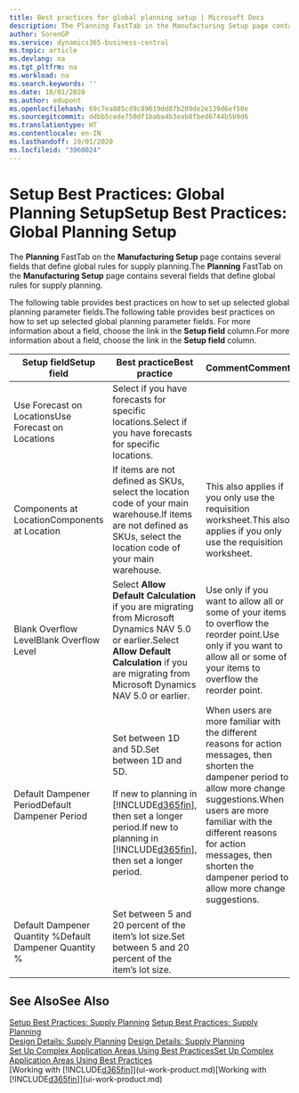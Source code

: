 ```yaml
---
title: Best practices for global planning setup | Microsoft Docs
description: The Planning FastTab in the Manufacturing Setup page contains several fields that define global rules for supply planning.
author: SorenGP
ms.service: dynamics365-business-central
ms.topic: article
ms.devlang: na
ms.tgt_pltfrm: na
ms.workload: na
ms.search.keywords: ''
ms.date: 10/01/2020
ms.author: edupont
ms.openlocfilehash: 69c7ea885cd9c89619dd87b209de2e139d6ef50e
ms.sourcegitcommit: ddbb5cede750df1baba4b3eab8fbed6744b5b9d6
ms.translationtype: HT
ms.contentlocale: en-IN
ms.lasthandoff: 10/01/2020
ms.locfileid: "3960024"
---
```

# <a name="setup-best-practices-global-planning-setup"></a><span data-ttu-id="4a9df-103">Setup Best Practices: Global Planning Setup</span><span class="sxs-lookup"><span data-stu-id="4a9df-103">Setup Best Practices: Global Planning Setup</span></span>
<span data-ttu-id="4a9df-104">The **Planning** FastTab on the **Manufacturing Setup** page contains several fields that define global rules for supply planning.</span><span class="sxs-lookup"><span data-stu-id="4a9df-104">The **Planning** FastTab on the **Manufacturing Setup** page contains several fields that define global rules for supply planning.</span></span>  

 <span data-ttu-id="4a9df-105">The following table provides best practices on how to set up selected global planning parameter fields.</span><span class="sxs-lookup"><span data-stu-id="4a9df-105">The following table provides best practices on how to set up selected global planning parameter fields.</span></span> <span data-ttu-id="4a9df-106">For more information about a field, choose the link in the **Setup field** column.</span><span class="sxs-lookup"><span data-stu-id="4a9df-106">For more information about a field, choose the link in the **Setup field** column.</span></span>  

|<span data-ttu-id="4a9df-107">Setup field</span><span class="sxs-lookup"><span data-stu-id="4a9df-107">Setup field</span></span>|<span data-ttu-id="4a9df-108">Best practice</span><span class="sxs-lookup"><span data-stu-id="4a9df-108">Best practice</span></span>|<span data-ttu-id="4a9df-109">Comment</span><span class="sxs-lookup"><span data-stu-id="4a9df-109">Comment</span></span>|  
|-----------------|-------------------|-------------|  
|<span data-ttu-id="4a9df-110">Use Forecast on Locations</span><span class="sxs-lookup"><span data-stu-id="4a9df-110">Use Forecast on Locations</span></span>|<span data-ttu-id="4a9df-111">Select if you have forecasts for specific locations.</span><span class="sxs-lookup"><span data-stu-id="4a9df-111">Select if you have forecasts for specific locations.</span></span>||  
|<span data-ttu-id="4a9df-112">Components at Location</span><span class="sxs-lookup"><span data-stu-id="4a9df-112">Components at Location</span></span>|<span data-ttu-id="4a9df-113">If items are not defined as SKUs, select the location code of your main warehouse.</span><span class="sxs-lookup"><span data-stu-id="4a9df-113">If items are not defined as SKUs, select the location code of your main warehouse.</span></span>|<span data-ttu-id="4a9df-114">This also applies if you only use the requisition worksheet.</span><span class="sxs-lookup"><span data-stu-id="4a9df-114">This also applies if you only use the requisition worksheet.</span></span>|  
|<span data-ttu-id="4a9df-115">Blank Overflow Level</span><span class="sxs-lookup"><span data-stu-id="4a9df-115">Blank Overflow Level</span></span>|<span data-ttu-id="4a9df-116">Select **Allow Default Calculation** if you are migrating from Microsoft Dynamics NAV 5.0 or earlier.</span><span class="sxs-lookup"><span data-stu-id="4a9df-116">Select **Allow Default Calculation** if you are migrating from Microsoft Dynamics NAV 5.0 or earlier.</span></span>|<span data-ttu-id="4a9df-117">Use only if you want to allow all or some of your items to overflow the reorder point.</span><span class="sxs-lookup"><span data-stu-id="4a9df-117">Use only if you want to allow all or some of your items to overflow the reorder point.</span></span>|  
|<span data-ttu-id="4a9df-118">Default Dampener Period</span><span class="sxs-lookup"><span data-stu-id="4a9df-118">Default Dampener Period</span></span>|<span data-ttu-id="4a9df-119">Set between 1D and 5D.</span><span class="sxs-lookup"><span data-stu-id="4a9df-119">Set between 1D and 5D.</span></span><br /><br /> <span data-ttu-id="4a9df-120">If new to planning in [!INCLUDE[d365fin](includes/d365fin_md.md)], then set a longer period.</span><span class="sxs-lookup"><span data-stu-id="4a9df-120">If new to planning in [!INCLUDE[d365fin](includes/d365fin_md.md)], then set a longer period.</span></span>|<span data-ttu-id="4a9df-121">When users are more familiar with the different reasons for action messages, then shorten the dampener period to allow more change suggestions.</span><span class="sxs-lookup"><span data-stu-id="4a9df-121">When users are more familiar with the different reasons for action messages, then shorten the dampener period to allow more change suggestions.</span></span>|  
|<span data-ttu-id="4a9df-122">Default Dampener Quantity %</span><span class="sxs-lookup"><span data-stu-id="4a9df-122">Default Dampener Quantity %</span></span>|<span data-ttu-id="4a9df-123">Set between 5 and 20 percent of the item’s lot size.</span><span class="sxs-lookup"><span data-stu-id="4a9df-123">Set between 5 and 20 percent of the item’s lot size.</span></span>||  

## <a name="see-also"></a><span data-ttu-id="4a9df-124">See Also</span><span class="sxs-lookup"><span data-stu-id="4a9df-124">See Also</span></span>  
 <span data-ttu-id="4a9df-125">[Setup Best Practices: Supply Planning](setup-best-practices-supply-planning.md) </span><span class="sxs-lookup"><span data-stu-id="4a9df-125">[Setup Best Practices: Supply Planning](setup-best-practices-supply-planning.md) </span></span>  
 <span data-ttu-id="4a9df-126">[Design Details: Supply Planning](design-details-supply-planning.md) </span><span class="sxs-lookup"><span data-stu-id="4a9df-126">[Design Details: Supply Planning](design-details-supply-planning.md) </span></span>  
 [<span data-ttu-id="4a9df-127">Set Up Complex Application Areas Using Best Practices</span><span class="sxs-lookup"><span data-stu-id="4a9df-127">Set Up Complex Application Areas Using Best Practices</span></span>](set-up-complex-application-areas-using-best-practices.md)  
 <span data-ttu-id="4a9df-128">[Working with [!INCLUDE[d365fin](includes/d365fin_md.md)]](ui-work-product.md)</span><span class="sxs-lookup"><span data-stu-id="4a9df-128">[Working with [!INCLUDE[d365fin](includes/d365fin_md.md)]](ui-work-product.md)</span></span>

